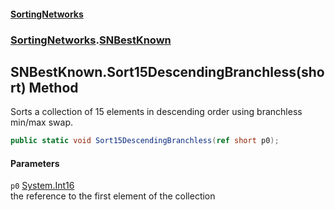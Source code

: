 #### [SortingNetworks](./index.md 'index')
### [SortingNetworks](./SortingNetworks.md 'SortingNetworks').[SNBestKnown](./SortingNetworks-SNBestKnown.md 'SortingNetworks.SNBestKnown')
## SNBestKnown.Sort15DescendingBranchless(short) Method
Sorts a collection of 15 elements in descending order using branchless min/max swap.  
```csharp
public static void Sort15DescendingBranchless(ref short p0);
```
#### Parameters
<a name='SortingNetworks-SNBestKnown-Sort15DescendingBranchless(short)-p0'></a>
`p0` [System.Int16](https://docs.microsoft.com/en-us/dotnet/api/System.Int16 'System.Int16')  
the reference to the first element of the collection  
  
